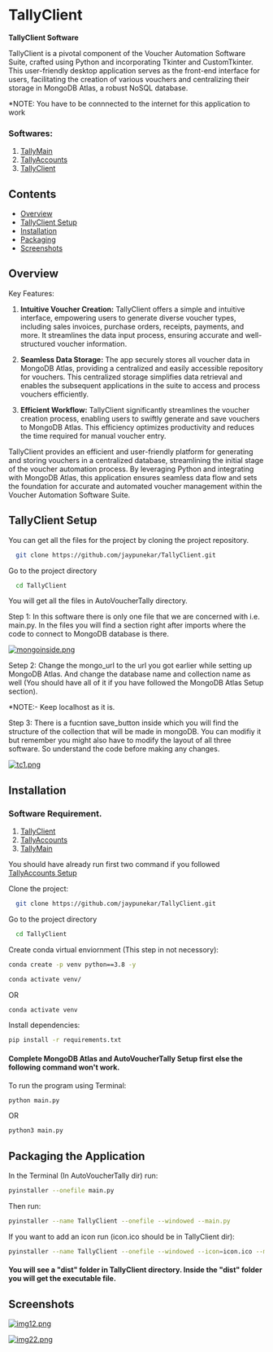 
# TallyClient

**TallyClient Software**

TallyClient is a pivotal component of the Voucher Automation Software Suite, crafted using Python and incorporating Tkinter and CustomTkinter. This user-friendly desktop application serves as the front-end interface for users, facilitating the creation of various vouchers and centralizing their storage in MongoDB Atlas, a robust NoSQL database.

*NOTE: You have to be connnected to the internet for this application to work



### Softwares:

1. [TallyMain](https://github.com/jaypunekar/AutoVoucherTally)
2. [TallyAccounts](https://github.com/jaypunekar/TallyAccounts)
3. [TallyClient](https://github.com/jaypunekar/TallyClient)

## Contents

- [Overview](#overview)
- [TallyClient Setup](#tallyclient-setup)
- [Installation](#installation)
- [Packaging](#packaging-the-application)
- [Screenshots](#screenshots)


## Overview
Key Features:

1. **Intuitive Voucher Creation:** TallyClient offers a simple and intuitive interface, empowering users to generate diverse voucher types, including sales invoices, purchase orders, receipts, payments, and more. It streamlines the data input process, ensuring accurate and well-structured voucher information.

2. **Seamless Data Storage:** The app securely stores all voucher data in MongoDB Atlas, providing a centralized and easily accessible repository for vouchers. This centralized storage simplifies data retrieval and enables the subsequent applications in the suite to access and process vouchers efficiently.

5. **Efficient Workflow:** TallyClient significantly streamlines the voucher creation process, enabling users to swiftly generate and save vouchers to MongoDB Atlas. This efficiency optimizes productivity and reduces the time required for manual voucher entry.

TallyClient provides an efficient and user-friendly platform for generating and storing vouchers in a centralized database, streamlining the initial stage of the voucher automation process. By leveraging Python and integrating with MongoDB Atlas, this application ensures seamless data flow and sets the foundation for accurate and automated voucher management within the Voucher Automation Software Suite.



## TallyClient Setup


You can get all the files for the project by cloning the project repository.

```bash
  git clone https://github.com/jaypunekar/TallyClient.git
```
Go to the project directory
```bash
  cd TallyClient
```

You will get all the files in AutoVoucherTally directory.

Step 1: In this software there is only one file that we are concerned with i.e. main.py. In the files you will find a section right after imports where the code to connect to MongoDB database is there.

[![mongoinside.png](https://i.postimg.cc/G2yVQcrs/mongoinside.png)](https://postimg.cc/S2mgQbny)

Setep 2: Change the mongo_url to the url you got earlier while setting up MongoDB Atlas. And change the database name and collection name as well (You should have all of it if you have followed the MongoDB Atlas Setup section).

*NOTE:- Keep localhost as it is.

Step 3: There is a fucntion save_button inside which you will find the structure of the collection that will be made in mongoDB. You can modifiy it but remember you might also have to modify the layout of all three software. So understand the code before making any changes.

[![tc1.png](https://i.postimg.cc/Jz2SBRCD/tc1.png)](https://postimg.cc/SncgBFsk)
## Installation
### Software Requirement.

1. [TallyClient](https://github.com/jaypunekar/TallyClient)
2. [TallyAccounts](https://github.com/jaypunekar/TallyAccounts)
3. [TallyMain](https://github.com/jaypunekar/AutoVoucherTally)

You should have already run first two command if you followed [TallyAccounts Setup](#tallyaccounts-setup)

Clone the project:

```bash
  git clone https://github.com/jaypunekar/TallyClient.git
```
Go to the project directory
```bash
  cd TallyClient
```

Create conda virtual enviornment (This step in not necessory):
```bash
conda create -p venv python==3.8 -y
```
```bash
conda activate venv/
```

OR 
```bash
conda activate venv
```
Install dependencies:
```bash
pip install -r requirements.txt
```
#### Complete MongoDB Atlas and AutoVoucherTally Setup first else the following command won't work.

To run the program using Terminal:
```bash
python main.py
```
OR
```bash
python3 main.py
```


## Packaging the Application

In the Terminal (In AutoVoucherTally dir) run:
```bash
pyinstaller --onefile main.py  
```

Then run:

```bash
pyinstaller --name TallyClient --onefile --windowed --main.py
```

If you want to add an icon run (icon.ico should be in TallyClient dir):
```bash
pyinstaller --name TallyClient --onefile --windowed --icon=icon.ico --main.py
```
#### You will see a "dist" folder in TallyClient directory. Inside the "dist" folder you will get the executable file.

## Screenshots
[![img12.png](https://i.postimg.cc/8CPjbvZW/img12.png)](https://postimg.cc/qNSJJNVM)

[![img22.png](https://i.postimg.cc/Ss9qLNbC/img22.png)](https://postimg.cc/k67kqC4g)
